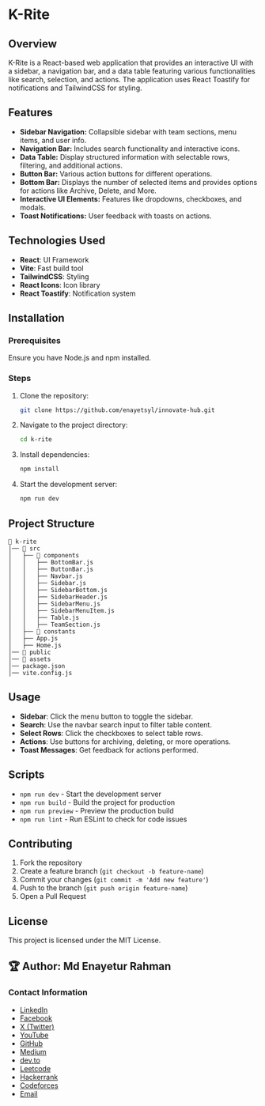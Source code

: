 # K-Rite

## Overview
K-Rite is a React-based web application that provides an interactive UI with a sidebar, a navigation bar, and a data table featuring various functionalities like search, selection, and actions. The application uses React Toastify for notifications and TailwindCSS for styling.

## Features
- **Sidebar Navigation:** Collapsible sidebar with team sections, menu items, and user info.
- **Navigation Bar:** Includes search functionality and interactive icons.
- **Data Table:** Display structured information with selectable rows, filtering, and additional actions.
- **Button Bar:** Various action buttons for different operations.
- **Bottom Bar:** Displays the number of selected items and provides options for actions like Archive, Delete, and More.
- **Interactive UI Elements:** Features like dropdowns, checkboxes, and modals.
- **Toast Notifications:** User feedback with toasts on actions.

## Technologies Used
- **React**: UI Framework
- **Vite**: Fast build tool
- **TailwindCSS**: Styling
- **React Icons**: Icon library
- **React Toastify**: Notification system

## Installation

### Prerequisites
Ensure you have Node.js and npm installed.

### Steps
1. Clone the repository:
   ```sh
   git clone https://github.com/enayetsyl/innovate-hub.git
   ```
2. Navigate to the project directory:
   ```sh
   cd k-rite
   ```
3. Install dependencies:
   ```sh
   npm install
   ```
4. Start the development server:
   ```sh
   npm run dev
   ```

## Project Structure
```
📂 k-rite
│── 📂 src
│   ├── 📂 components
│   │   ├── BottomBar.js
│   │   ├── ButtonBar.js
│   │   ├── Navbar.js
│   │   ├── Sidebar.js
│   │   ├── SidebarBottom.js
│   │   ├── SidebarHeader.js
│   │   ├── SidebarMenu.js
│   │   ├── SidebarMenuItem.js
│   │   ├── Table.js
│   │   ├── TeamSection.js
│   ├── 📂 constants
│   ├── App.js
│   ├── Home.js
│── 📂 public
│── 📂 assets
│── package.json
│── vite.config.js
```

## Usage
- **Sidebar**: Click the menu button to toggle the sidebar.
- **Search**: Use the navbar search input to filter table content.
- **Select Rows**: Click the checkboxes to select table rows.
- **Actions**: Use buttons for archiving, deleting, or more operations.
- **Toast Messages**: Get feedback for actions performed.

## Scripts
- `npm run dev` - Start the development server
- `npm run build` - Build the project for production
- `npm run preview` - Preview the production build
- `npm run lint` - Run ESLint to check for code issues

## Contributing
1. Fork the repository
2. Create a feature branch (`git checkout -b feature-name`)
3. Commit your changes (`git commit -m 'Add new feature'`)
4. Push to the branch (`git push origin feature-name`)
5. Open a Pull Request

## License
This project is licensed under the MIT License.

## 🏆 **Author:** Md Enayetur Rahman

### Contact Information
- [LinkedIn](https://www.linkedin.com/in/md-enayetur-rahman/)
- [Facebook](https://www.facebook.com/profile.php?id=100094416483981)
- [X (Twitter)](https://x.com/enayetu_syl)
- [YouTube](https://www.youtube.com/@MdEnayeturRahman)
- [GitHub](https://github.com/enayetsyl/)
- [Medium](https://medium.com/@enayetflweb)
- [dev.to](https://dev.to/md_enayeturrahman_2560e3)
- [Leetcode](https://leetcode.com/u/XTl7hvNPIc/)
- [Hackerrank](https://www.hackerrank.com/profile/enayetflweb)
- [Codeforces](https://codeforces.com/profile/enayetsyl)
- [Email](mailto:enayetflweb@gmail.com)

